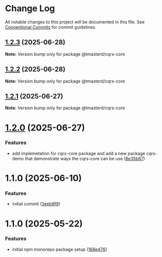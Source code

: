 # Change Log

All notable changes to this project will be documented in this file.
See [Conventional Commits](https://conventionalcommits.org) for commit guidelines.

## [1.2.3](https://github.com/masterd2020/tmick/compare/@tmasterd/cqrs-core@1.2.2...@tmasterd/cqrs-core@1.2.3) (2025-06-28)

**Note:** Version bump only for package @tmasterd/cqrs-core

## [1.2.2](https://github.com/masterd2020/tmick/compare/@tmasterd/cqrs-core@1.2.1...@tmasterd/cqrs-core@1.2.2) (2025-06-28)

**Note:** Version bump only for package @tmasterd/cqrs-core

## [1.2.1](https://github.com/masterd2020/tmick/compare/@tmasterd/cqrs-core@1.2.0...@tmasterd/cqrs-core@1.2.1) (2025-06-27)

**Note:** Version bump only for package @tmasterd/cqrs-core

# [1.2.0](https://github.com/masterd2020/tmick/compare/@tmasterd/cqrs-core@1.1.0...@tmasterd/cqrs-core@1.2.0) (2025-06-27)

### Features

- add implemetation for cqrs-core package and add a new package cqrs-demo that demonstrate ways the cqrs-core can be use ([8e35b67](https://github.com/masterd2020/tmick/commit/8e35b679c239d98f0a37ae1c539140774bd29c15))

# 1.1.0 (2025-06-10)

### Features

- initial commit ([3eeb9f9](https://github.com/masterd2020/tmick/commit/3eeb9f90f405206c9c7856ca1cd2d25b5a311c7d))

# 1.1.0 (2025-05-22)

### Features

- initial npm monorepo package setup ([168e476](https://github.com/masterd2020/math-lib-monorepo/commit/168e47625cfef3a9bea0275bfef5eccc22741c45))
